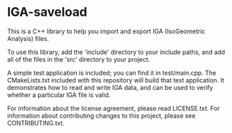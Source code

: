 # IGA-saveload
This is a C++ library to help you import and export IGA (IsoGeometric Analysis) files.

To use this library, add the 'include' directory to your include paths, and add all of the files in the 'src' directory to your project.

A simple test application is included; you can find it in test/main.cpp. The CMakeLists.txt included with this repository will build that test application. It demonstrates how to read and write IGA data, and can be used to verify whether a particular IGA file is valid.

For information about the license agreement, please read LICENSE.txt. For information about contributing changes to this project, please see CONTRIBUTING.txt.